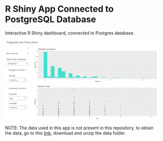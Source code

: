 # R Shiny App Connected to PostgreSQL Database

Interactive R Shiny dashboard, connected to Postgres database.

![](screenshot.png)

NOTE: The data used in this app is not present in this repository, to obtain the data, go to this [link](https://archive.ics.uci.edu/dataset/320/student+performance), download and unzip the data folder. 